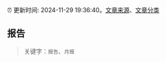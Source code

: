 :alarm_clock: 更新时间: 2024-11-29 19:36:40。[文章来源](/README.md)、[文章分类](/TAGS.md)

## 报告


> 关键字：`报告`、`月报`



